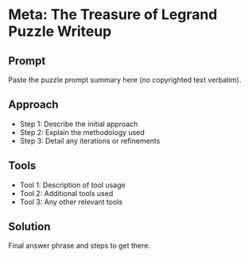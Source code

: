 # Meta: The Treasure of Legrand Puzzle Writeup

## Prompt

Paste the puzzle prompt summary here (no copyrighted text verbatim).

## Approach

- Step 1: Describe the initial approach
- Step 2: Explain the methodology used
- Step 3: Detail any iterations or refinements

## Tools

- Tool 1: Description of tool usage
- Tool 2: Additional tools used
- Tool 3: Any other relevant tools

## Solution

Final answer phrase and steps to get there.
